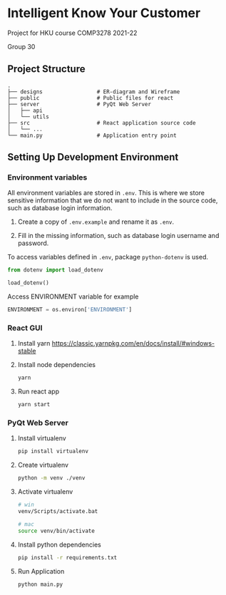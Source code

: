 # Intelligent Know Your Customer

Project for HKU course COMP3278 2021-22

Group 30

## Project Structure

    .
    ├── designs                 # ER-diagram and Wireframe
    ├── public                  # Public files for react
    ├── server                  # PyQt Web Server
    │   ├── api
    │   └── utils
    ├── src                     # React application source code
    │   └── ...
    └── main.py                 # Application entry point

## Setting Up Development Environment

### Environment variables

All environment variables are stored in `.env`.
This is where we store sensitive information that we do not want to include in the source code, such as database login information.

1. Create a copy of `.env.example` and rename it as `.env`.

2. Fill in the missing information, such as database login username and password.

To access variables defined in `.env`, package `python-dotenv` is used.

```py
from dotenv import load_dotenv

load_dotenv()
```

Access ENVIRONMENT variable for example

```py
ENVIRONMENT = os.environ['ENVIRONMENT']
```

### React GUI

1. Install yarn
<https://classic.yarnpkg.com/en/docs/install/#windows-stable>

2. Install node dependencies

    ```sh
    yarn
    ```

3. Run react app

    ```bash
    yarn start
    ```

### PyQt Web Server

1. Install virtualenv

    ```bash
    pip install virtualenv
    ```

2. Create virtualenv

    ```bash
    python -m venv ./venv
    ```

3. Activate virtualenv

    ```bash
    # win
    venv/Scripts/activate.bat

    # mac
    source venv/bin/activate
    ```

4. Install python dependencies

    ```bash
    pip install -r requirements.txt
    ```

5. Run Application

    ```bash
    python main.py
    ```
